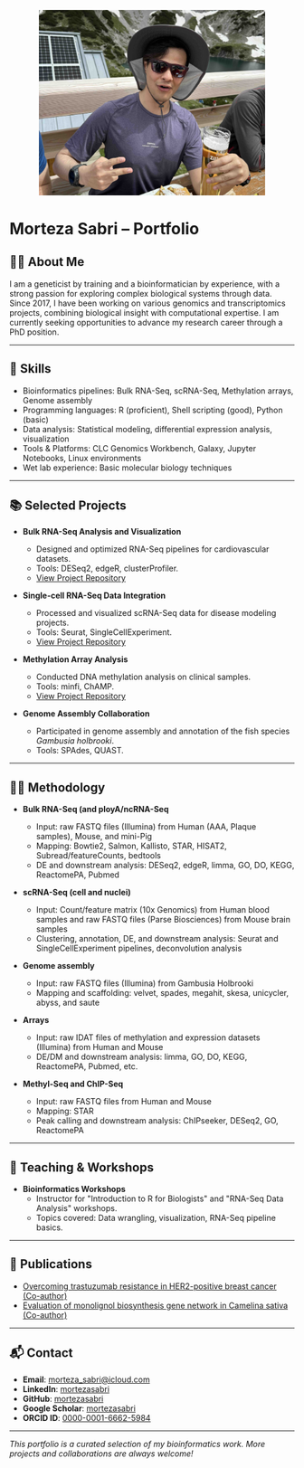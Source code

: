 <p align="center">
  <img src="https://github.com/mortezasabri/mortezasabri.github.io/blob/main/ME.jpeg?raw=true" alt="Morteza Sabri" width="400"/>
</p>

# Morteza Sabri – Portfolio

## 👨‍🔬 About Me
I am a geneticist by training and a bioinformatician by experience, with a strong passion for exploring complex biological systems through data. Since 2017, I have been working on various genomics and transcriptomics projects, combining biological insight with computational expertise. I am currently seeking opportunities to advance my research career through a PhD position.

---

## 🧠 Skills
- Bioinformatics pipelines: Bulk RNA-Seq, scRNA-Seq, Methylation arrays, Genome assembly
- Programming languages: R (proficient), Shell scripting (good), Python (basic)
- Data analysis: Statistical modeling, differential expression analysis, visualization
- Tools & Platforms: CLC Genomics Workbench, Galaxy, Jupyter Notebooks, Linux environments
- Wet lab experience: Basic molecular biology techniques

---

## 📚 Selected Projects
- **Bulk RNA-Seq Analysis and Visualization**
  - Designed and optimized RNA-Seq pipelines for cardiovascular datasets.
  - Tools: DESeq2, edgeR, clusterProfiler.
  - [View Project Repository]()

- **Single-cell RNA-Seq Data Integration**
  - Processed and visualized scRNA-Seq data for disease modeling projects.
  - Tools: Seurat, SingleCellExperiment.
  - [View Project Repository]()

- **Methylation Array Analysis**
  - Conducted DNA methylation analysis on clinical samples.
  - Tools: minfi, ChAMP.
  - [View Project Repository]()

- **Genome Assembly Collaboration**
  - Participated in genome assembly and annotation of the fish species _Gambusia holbrooki_.
  - Tools: SPAdes, QUAST.

---

## 👨‍💻 Methodology 

- **Bulk RNA-Seq (and ployA/ncRNA-Seq**
  - Input: raw FASTQ files (Illumina) from Human (AAA, Plaque samples), Mouse, and mini-Pig
  - Mapping: Bowtie2, Salmon, Kallisto, STAR, HISAT2, Subread/featureCounts, bedtools
  - DE and downstream analysis: DESeq2, edgeR, limma, GO, DO, KEGG, ReactomePA, Pubmed

- **scRNA-Seq (cell and nuclei)**
  - Input: Count/feature matrix (10x Genomics) from Human blood samples and raw FASTQ files (Parse Biosciences) from Mouse brain samples
  - Clustering, annotation, DE, and downstream analysis: Seurat and SingleCellExperiment pipelines, deconvolution analysis

- **Genome assembly**
  - Input: raw FASTQ files (Illumina) from Gambusia Holbrooki
  - Mapping and scaffolding: velvet, spades, megahit, skesa, unicycler, abyss, and saute

- **Arrays**
  - Input: raw IDAT files of methylation and expression datasets (Illumina) from Human and Mouse
  - DE/DM and downstream analysis: limma, GO, DO, KEGG, ReactomePA, Pubmed, etc.

- **Methyl-Seq and ChIP-Seq**
  - Input: raw FASTQ files from Human and Mouse
  - Mapping: STAR
  - Peak calling and downstream analysis: ChIPseeker, DESeq2, GO, ReactomePA

---

## 🎤 Teaching & Workshops
- **Bioinformatics Workshops**  
  - Instructor for "Introduction to R for Biologists" and "RNA-Seq Data Analysis" workshops.  
  - Topics covered: Data wrangling, visualization, RNA-Seq pipeline basics.

---

## 📄 Publications
- [Overcoming trastuzumab resistance in HER2-positive breast cancer (Co-author)](https://onlinelibrary.wiley.com/doi/10.1002/jcp.29216)
- [Evaluation of monolignol biosynthesis gene network in Camelina sativa (Co-author)](https://scholar.google.at/citations?view_op=view_citation&hl=de&user=KuzkDTcAAAAJ&citation_for_view=KuzkDTcAAAAJ:EkHepimYqZsC)

---

## 📬 Contact
- **Email**: morteza_sabri@icloud.com
- **LinkedIn**: [mortezasabri](https://www.linkedin.com/in/mortezasabri/)
- **GitHub**: [mortezasabri](https://github.com/mortezasabri)
- **Google Scholar**: [mortezasabri](https://scholar.google.at/citations?user=KuzkDTcAAAAJ)
- **ORCID ID**: [0000-0001-6662-5984](https://orcid.org/0000-0001-6662-5984)

---

_This portfolio is a curated selection of my bioinformatics work. More projects and collaborations are always welcome!_

